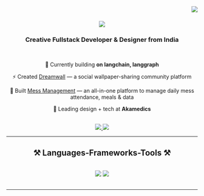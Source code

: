 <img align="right" src="https://visitor-badge.laobi.icu/badge?page_id=anasnajam.anasnajam" />

<h1 align="center">
  <img src="https://readme-typing-svg.herokuapp.com/?font=Righteous&size=35&center=true&vCenter=true&width=500&height=70&duration=4000&lines=Hi+There!+👋;+I'm+Anzz;" />
</h1>

<h3 align="center">Creative Fullstack Developer & Designer from India</h3>

<br/>

<div align="center">

 🔭 Currently building **on langchain, langgraph**  
 
⚡ Created [Dreamwall](https://dreamwallv2.vercel.app) — a social wallpaper-sharing community platform

🥗 Built [Mess Management](https://messmanagement.vercel.app) — an all-in-one platform to manage daily mess attendance, meals & data

🎨 Leading design + tech at **Akamedics**

</div>

<br/>

<div align="center"> 
  <a href="mailto:anasnajam14@gmail.com">
    <img src="https://img.shields.io/badge/Gmail-333333?style=for-the-badge&logo=gmail&logoColor=red" />
  </a>
  <a href="https://www.linkedin.com/in/anas-najam-78096b237/" target="_blank">
    <img src="https://img.shields.io/badge/LinkedIn-0077B5?style=for-the-badge&logo=linkedin&logoColor=white" />
  </a>
</div>

<hr/>

<h2 align="center">⚒️ Languages-Frameworks-Tools ⚒️</h2>
<br/>
<div align="center">
    <img src="https://skillicons.dev/icons?i=react,next,tailwind,html,css,vscode,github,git,figma,prisma,mysql,c,python,java,vue" />
    <img src="https://skillicons.dev/icons?i=nodejs,javascript,express,mongodb,cpp" /><br>
</div>

<br/>
<hr/>
